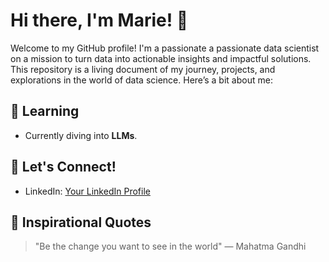 # Hi there, I'm Marie! 👋

Welcome to my GitHub profile! I'm a passionate a passionate data scientist on a mission to turn data into actionable insights and impactful solutions. This repository is a living document of my journey, projects, and explorations in the world of data science. Here’s a bit about me:

## 🌱 Learning
- Currently diving into **LLMs**.

## 🤝 Let's Connect!
- LinkedIn: [Your LinkedIn Profile](https://www.linkedin.com/in/marie-ange-rasendra-0231ba10a/)

## 📜 Inspirational Quotes
> "Be the change you want to see in the world" — Mahatma Gandhi
